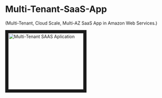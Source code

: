 # Multi-Tenant-SaaS-App 
(Multi-Tenant, Cloud Scale, Multi-AZ SaaS App in Amazon Web Services.)

<a href="https://youtu.be/q-AA4KvQoLU"
target="_blank"><img src="http://img.youtube.com/vi/YOUTUBE_VIDEO_ID_HERE/0.jpg" 
alt="Multi-Tenant SAAS Aplication" width="240" height="180" border="10" /></a>



